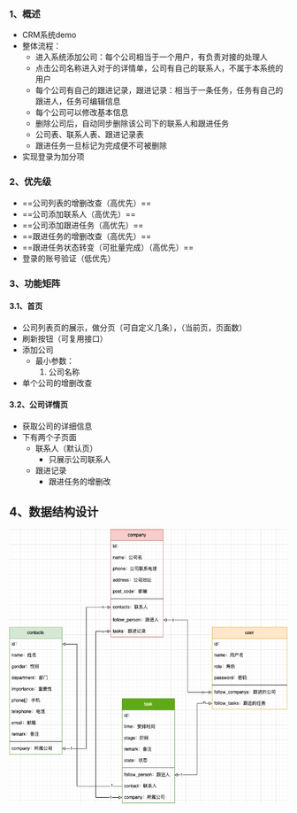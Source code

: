 ### 1、概述
+ CRM系统demo
+ 整体流程：
	+ 进入系统添加公司：每个公司相当于一个用户，有负责对接的处理人
	+ 点击公司名称进入对于的详情单，公司有自己的联系人，不属于本系统的用户
	+ 每个公司有自己的跟进记录，跟进记录：相当于一条任务，任务有自己的跟进人，任务可编辑信息
	+ 每个公司可以修改基本信息
	+ 删除公司后，自动同步删除该公司下的联系人和跟进任务
	+ 公司表、联系人表、跟进记录表
	+ 跟进任务一旦标记为完成便不可被删除
+ 实现登录为加分项
### 2、优先级
+ ==公司列表的增删改查（高优先）==
+ ==公司添加联系人（高优先）==
+ ==公司添加跟进任务（高优先）==
+ ==跟进任务的增删改查（高优先）==
+ ==跟进任务状态转变（可批量完成）（高优先）==
+ 登录的账号验证（低优先）
### 3、功能矩阵
#### 3.1、首页
+ 公司列表页的展示，做分页（可自定义几条），（当前页，页面数）
+ 刷新按钮（可复用接口）
+ 添加公司
	+ 最小参数：
		1. 公司名称
+ 单个公司的增删改查
#### 3.2、公司详情页
+ 获取公司的详细信息
+ 下有两个子页面
	+ 联系人（默认页）
		+ 只展示公司联系人
	+ 跟进记录
		+ 跟进任务的增删改
## 4、数据结构设计
![alt text](uml设计.drawio.png)